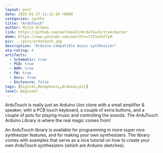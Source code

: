 ```yaml
---
layout: post
date: 2025-02-17 11:12:19 +0000
categories: synths
title: "ArduTouch"
author: Mitch Altman
link: https://github.com/maltman23/ArduTouch/tree/master
demo: https://www.youtube.com/watch?v=77Z3uCmT7yM
pic: ../pics/ardutouch.jpg
description: "Arduino-compatible music synthesizer"
ata-rating: 4
artifacts:
  - Schematic: true
  - PCB: true
  - BOM: true
  - FW: true
  - Docs: true
  - Enclosure: false
tags: [Digital,Monophonic,Arduino,Kit]
level: Beginner
---
```


ArduTouch is really just an Arduino Uno clone with a small amplifier & speaker, with a PCB touch keyboard, a couple of extra buttons, and a couple of pots for playing music and controlling the sounds. The ArduTouch Arduino Library is where the real magic comes from!

An ArduTouch library is available for programming in more super nice synthesizer features, and for making your own synthesizers. The library comes with examples that serve as a nice tutorial on how to create your own ArduTouch synthesizers (which are Arduino sketches).
